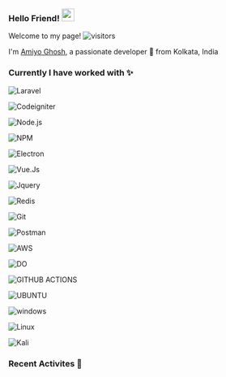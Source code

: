 
### Hello Friend! <img  src="https://media.giphy.com/media/hvRJCLFzcasrR4ia7z/giphy.gif"  width="25px">

Welcome to my page! ![visitors](https://visitor-badge.laobi.icu/badge?page_id=amiyoghoshstar) <br />

I'm [Amiyo Ghosh](https://amiyoghoshstart.space), a passionate developer 😤 from Kolkata, India

### Currently I have worked with ✨

![Laravel](https://img.shields.io/badge/Laravel-FF2D20?style=for-the-badge&logo=laravel&logoColor=white)

![Codeigniter](https://img.shields.io/badge/Codeigniter-EF4223?style=for-the-badge&logo=codeigniter&logoColor=white)

![Node.js](https://img.shields.io/badge/Node.js-43853D?style=for-the-badge&logo=node-dot-js&logoColor=white)

![NPM](https://img.shields.io/badge/npm-CB3837?style=for-the-badge&logo=npm&logoColor=white)

![Electron](https://img.shields.io/badge/Electron-2B2E3A?style=for-the-badge&logo=electron&logoColor=9FEAF9)

![Vue.Js](https://img.shields.io/badge/Vue.js-35495E?style=for-the-badge&logo=vuedotjs&logoColor=4FC08D)

![Jquery](https://img.shields.io/badge/jQuery-0769AD?style=for-the-badge&logo=jquery&logoColor=white)

![Redis](https://img.shields.io/badge/redis-CC0000.svg?&style=for-the-badge&logo=redis&logoColor=white)

![Git](https://img.shields.io/badge/Git-F05032?style=for-the-badge&logo=git&logoColor=white)

![Postman](https://img.shields.io/badge/Postman-FF6C37?style=for-the-badge&logo=Postman&logoColor=white)

![AWS](https://img.shields.io/badge/Amazon%20AWS-%7B232F3E%7D?style=for-the-badge&logo=amazonaws&logoColor=white)

![DO](https://img.shields.io/badge/Digital_Ocean-0080FF?style=for-the-badge&logo=DigitalOcean&logoColor=white)

![GITHUB ACTIONS](https://img.shields.io/badge/GitHub_Actions-2088FF?style=for-the-badge&logo=github-actions&logoColor=white)

![UBUNTU](https://img.shields.io/badge/Ubuntu-E95420?style=for-the-badge&logo=ubuntu&logoColor=white)

![windows](https://img.shields.io/badge/Windows-0078D6?style=for-the-badge&logo=windows&logoColor=white)

![Linux](https://img.shields.io/badge/Linux-FCC624?style=for-the-badge&logo=linux&logoColor=black)

![Kali](https://img.shields.io/badge/Kali_Linux-557C94?style=for-the-badge&logo=kali-linux&logoColor=white)

### Recent Activites 🦾
<!--START_SECTION:activity-->
<!--END_SECTION:activity-->